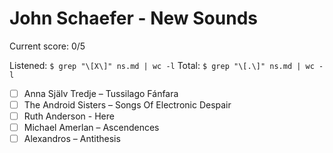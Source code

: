 # John Schaefer - New Sounds

Current score: 0/5

Listened: `$ grep "\[X\]" ns.md | wc -l`
Total: `$ grep "\[.\]" ns.md | wc -l`

- [ ] Anna Själv Tredje – Tussilago Fánfara
- [ ] The Android Sisters – Songs Of Electronic Despair
- [ ] Ruth Anderson - Here
- [ ] Michael Amerlan – Ascendences
- [ ] Alexandros – Antithesis
